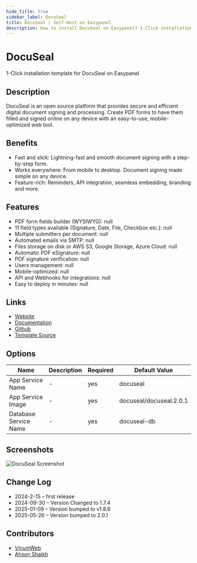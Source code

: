 ```yaml
---
hide_title: true
sidebar_label: DocuSeal
title: DocuSeal | Self-Host on Easypanel
description: How to install DocuSeal on Easypanel? 1-Click installation template for DocuSeal on Easypanel
---
```


<!-- generated -->

# DocuSeal

1-Click installation template for DocuSeal on Easypanel

## Description

DocuSeal is an open source platform that provides secure and efficient digital document signing and processing. Create PDF forms to have them filled and signed online on any device with an easy-to-use, mobile-optimized web tool.

## Benefits

- Fast and slick: Lightning-fast and smooth document signing with a step-by-step form.
- Works everywhere: From mobile to desktop. Document signing made simple on any device.
- Feature-rich: Reminders, API integration, seamless embedding, branding and more.

## Features

- PDF form fields builder (WYSIWYG): null
- 11 field types available (Signature, Date, File, Checkbox etc.): null
- Multiple submitters per document: null
- Automated emails via SMTP: null
- Files storage on disk or AWS S3, Google Storage, Azure Cloud: null
- Automatic PDF eSignature: null
- PDF signature verification: null
- Users management: null
- Mobile-optimized: null
- API and Webhooks for integrations: null
- Easy to deploy in minutes: null

## Links

- [Website](https://www.docuseal.co/)
- [Documentation](https://www.docuseal.co/docs)
- [Github](https://github.com/docusealco/docuseal)
- [Template Source](https://github.com/easypanel-io/templates/tree/main/templates/docuseal)

## Options

Name | Description | Required | Default Value
-|-|-|-
App Service Name | - | yes | docuseal
App Service Image | - | yes | docuseal/docuseal:2.0.1
Database Service Name | - | yes | docuseal-db

## Screenshots

![DocuSeal Screenshot](./assets/screenshot.png)

## Change Log

- 2024-2-15 – first release
- 2024-09-30 – Version Changed to 1.7.4
- 2025-01-09 – Version bumped to v1.8.6
- 2025-05-26 – Version bumped to 2.0.1

## Contributors

- [VinumWeb](https://github.com/vinumweb)
- [Ahson Shaikh](https://github.com/Ahson-Shaikh)

